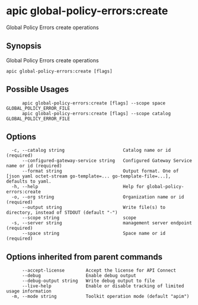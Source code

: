 # apic global-policy-errors:create

Global Policy Errors create operations

## Synopsis

Global Policy Errors create operations

```
apic global-policy-errors:create [flags]
```

## Possible Usages

```
      apic global-policy-errors:create [flags] --scope space GLOBAL_POLICY_ERROR_FILE
      apic global-policy-errors:create [flags] --scope catalog GLOBAL_POLICY_ERROR_FILE
```

## Options

```
  -c, --catalog string                      Catalog name or id (required)
      --configured-gateway-service string   Configured Gateway Service name or id (required)
      --format string                       Output format. One of [json yaml octet-stream go-template=... go-template-file=...], defaults to yaml.
  -h, --help                                Help for global-policy-errors:create
  -o, --org string                          Organization name or id (required)
      --output string                       Write file(s) to directory, instead of STDOUT (default "-")
      --scope string                        scope
  -s, --server string                       management server endpoint (required)
      --space string                        Space name or id (required)
```

## Options inherited from parent commands

```
      --accept-license        Accept the license for API Connect
      --debug                 Enable debug output
      --debug-output string   Write debug output to file
      --live-help             Enable or disable tracking of limited usage information
  -m, --mode string           Toolkit operation mode (default "apim")
```
